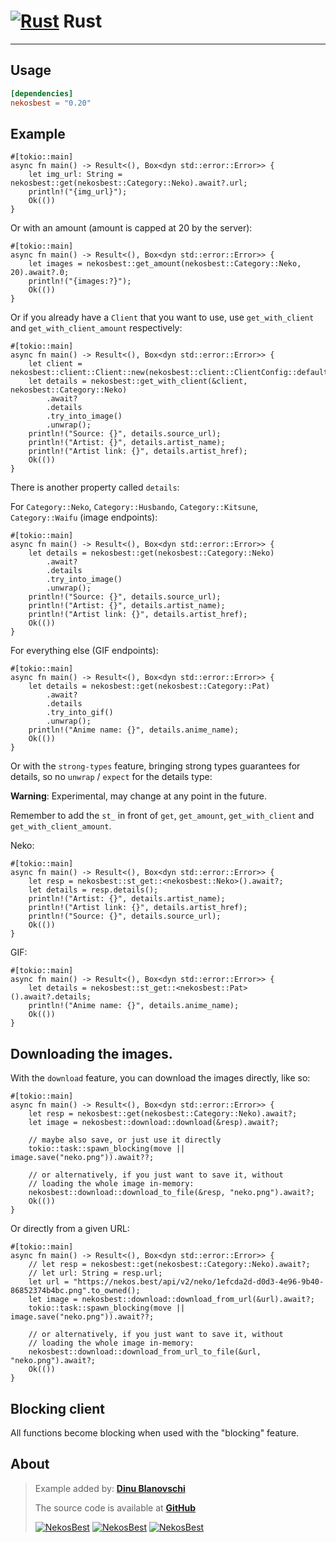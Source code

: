 # [![Rust](https://cdn.discordapp.com/emojis/972378381867941928.webp?size=24&quality=lossless)](https://nekos.best/discord?ref=docs) Rust

---


## Usage

```toml
[dependencies]
nekosbest = "0.20"
```

## Example

```rust, noplaypen
#[tokio::main]
async fn main() -> Result<(), Box<dyn std::error::Error>> {
    let img_url: String = nekosbest::get(nekosbest::Category::Neko).await?.url;
    println!("{img_url}");
    Ok(())
}
```

Or with an amount (amount is capped at 20 by the server):

```rust, noplaypen
#[tokio::main]
async fn main() -> Result<(), Box<dyn std::error::Error>> {
    let images = nekosbest::get_amount(nekosbest::Category::Neko, 20).await?.0;
    println!("{images:?}");
    Ok(())
}
```

Or if you already have a `Client` that you want to use,
use `get_with_client` and `get_with_client_amount` respectively:

```rust, noplaypen
#[tokio::main]
async fn main() -> Result<(), Box<dyn std::error::Error>> {
    let client = nekosbest::client::Client::new(nekosbest::client::ClientConfig::default());
    let details = nekosbest::get_with_client(&client, nekosbest::Category::Neko)
        .await?
        .details
        .try_into_image()
        .unwrap();
    println!("Source: {}", details.source_url);
    println!("Artist: {}", details.artist_name);
    println!("Artist link: {}", details.artist_href);
    Ok(())
}
```

There is another property called `details`:

For `Category::Neko`, `Category::Husbando`, `Category::Kitsune`, `Category::Waifu` (image endpoints):

```rust, noplaypen
#[tokio::main]
async fn main() -> Result<(), Box<dyn std::error::Error>> {
    let details = nekosbest::get(nekosbest::Category::Neko)
        .await?
        .details
        .try_into_image()
        .unwrap();
    println!("Source: {}", details.source_url);
    println!("Artist: {}", details.artist_name);
    println!("Artist link: {}", details.artist_href);
    Ok(())
}
```

For everything else (GIF endpoints):

```rust, noplaypen
#[tokio::main]
async fn main() -> Result<(), Box<dyn std::error::Error>> {
    let details = nekosbest::get(nekosbest::Category::Pat)
        .await?
        .details
        .try_into_gif()
        .unwrap();
    println!("Anime name: {}", details.anime_name);
    Ok(())
}
```

Or with the `strong-types` feature, bringing strong types guarantees for details, so no `unwrap` / `expect` for the details type:

**Warning**: Experimental, may change at any point in the future.

Remember to add the `st_` in front of `get`, `get_amount`, `get_with_client` and `get_with_client_amount`.

Neko:

```rust, noplaypen
#[tokio::main]
async fn main() -> Result<(), Box<dyn std::error::Error>> {
    let resp = nekosbest::st_get::<nekosbest::Neko>().await?;
    let details = resp.details();
    println!("Artist: {}", details.artist_name);
    println!("Artist link: {}", details.artist_href);
    println!("Source: {}", details.source_url);
    Ok(())
}
```

GIF:

```rust, noplaypen
#[tokio::main]
async fn main() -> Result<(), Box<dyn std::error::Error>> {
    let details = nekosbest::st_get::<nekosbest::Pat>().await?.details;
    println!("Anime name: {}", details.anime_name);
    Ok(())
}
```

## Downloading the images.

With the `download` feature, you can download the images directly, like so:

```rust, noplaypen
#[tokio::main]
async fn main() -> Result<(), Box<dyn std::error::Error>> {
    let resp = nekosbest::get(nekosbest::Category::Neko).await?;
    let image = nekosbest::download::download(&resp).await?;
    
    // maybe also save, or just use it directly
    tokio::task::spawn_blocking(move || image.save("neko.png")).await??;

    // or alternatively, if you just want to save it, without
    // loading the whole image in-memory:
    nekosbest::download::download_to_file(&resp, "neko.png").await?;
    Ok(())
}
```

Or directly from a given URL:

```rust, noplaypen
#[tokio::main]
async fn main() -> Result<(), Box<dyn std::error::Error>> {
    // let resp = nekosbest::get(nekosbest::Category::Neko).await?;
    // let url: String = resp.url;
    let url = "https://nekos.best/api/v2/neko/1efcda2d-d0d3-4e96-9b40-86852374b4bc.png".to_owned();
    let image = nekosbest::download::download_from_url(&url).await?;
    tokio::task::spawn_blocking(move || image.save("neko.png")).await??;

    // or alternatively, if you just want to save it, without
    // loading the whole image in-memory:
    nekosbest::download::download_from_url_to_file(&url, "neko.png").await?;
    Ok(())
}
```

## Blocking client

All functions become blocking when used with the "blocking" feature.

## About

> Example added by: [**Dinu Blanovschi**](https://github.com/dnbln)
>
> The source code is available at [**GitHub**](https://github.com/dnbln/nb-rs)
>
> [![NekosBest](https://img.shields.io/crates/v/nekosbest?style=flat-square)](https://crates.io/crates/nekosbest) [![NekosBest](https://img.shields.io/crates/d/nekosbest?color=orange&style=flat-square)](https://crates.io/crates/nekosbest) [![NekosBest](https://img.shields.io/github/stars/dnbln/nb-rs?color=yellow&label=Stars&logo=github&style=flat-square)](https://github.com/dnbln/nb-rs)